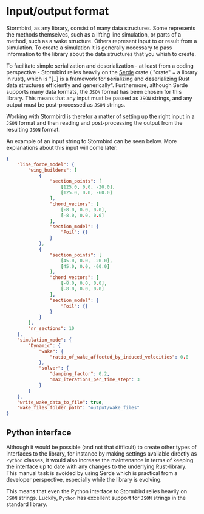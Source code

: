 # Input/output format

Stormbird, as any library, consist of many data structures. Some represents the methods themselves, such as a lifting line simulation, or parts of a method, such as a wake structure. Others represent input to or result from a simulation. To create a simulation it is generally necessary to pass information to the library about the data structures that you whish to create. 

To facilitate simple serialization and deserialization - at least from a coding perspective - Stormbird relies heavily on the [Serde](https://serde.rs/) crate ( "crate" = a library in rust), which is "[..] is a framework for **ser**ializing and **de**serializing Rust data structures efficiently and generically". Furthermore, although Serde supports many data formats, the `JSON` format has been chosen for this library. This means that any input must be passed as `JSON` strings, and any output must be post-processed as `JSON` strings. 

Working with Stormbird is therefor a matter of setting up the right input in a `JSON` format and then reading and post-processing the output from the resulting `JSON` format.

An example of an input string to Stormbird can be seen below. More explanations about this input will come later:

```json
{
    "line_force_model": {
        "wing_builders": [
            {
                "section_points": [
                    [125.0, 0.0, -20.0],
                    [125.0, 0.0, -60.0]
                ],
                "chord_vectors": [
                    [-8.0, 0.0, 0.0],
                    [-8.0, 0.0, 0.0]
                ],
                "section_model": {
                    "Foil": {}
                }
            },
            {
                "section_points": [
                    [45.0, 0.0, -20.0],
                    [45.0, 0.0, -60.0]
                ],
                "chord_vectors": [
                    [-8.0, 0.0, 0.0],
                    [-8.0, 0.0, 0.0]
                ],
                "section_model": {
                    "Foil": {}
                }
            }
        ],
        "nr_sections": 10
    },
    "simulation_mode": {
        "Dynamic": {
            "wake": {
                "ratio_of_wake_affected_by_induced_velocities": 0.0
            },
            "solver": {
                "damping_factor": 0.2,
                "max_iterations_per_time_step": 3
            }
        }
    },
    "write_wake_data_to_file": true,
    "wake_files_folder_path": "output/wake_files"
}
```

## Python interface
Although it would be possible (and not that difficult) to create other types of interfaces to the library, for instance by making settings available directly as `Python` classes, it would also increase the maintenance in terms of keeping the interface up to date with any changes to the underlying Rust-library. This manual task is avoided by using Serde which is practical from a developer perspective, especially while the library is evolving. 

This means that even the Python interface to Stormbird relies heavily on `JSON` strings. Luckily, `Python` has excellent support for `JSON` strings in the standard library.

